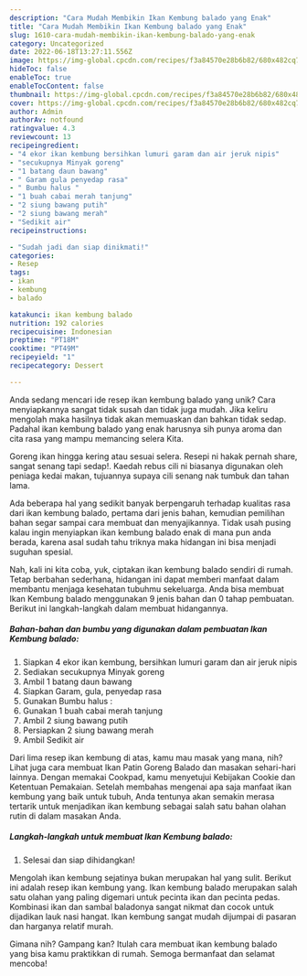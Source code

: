 ```yaml
---
description: "Cara Mudah Membikin Ikan Kembung balado yang Enak"
title: "Cara Mudah Membikin Ikan Kembung balado yang Enak"
slug: 1610-cara-mudah-membikin-ikan-kembung-balado-yang-enak
category: Uncategorized
date: 2022-06-18T13:27:11.556Z
image: https://img-global.cpcdn.com/recipes/f3a84570e28b6b82/680x482cq70/ikan-kembung-balado-foto-resep-utama.jpg
hideToc: false
enableToc: true
enableTocContent: false
thumbnail: https://img-global.cpcdn.com/recipes/f3a84570e28b6b82/680x482cq70/ikan-kembung-balado-foto-resep-utama.jpg
cover: https://img-global.cpcdn.com/recipes/f3a84570e28b6b82/680x482cq70/ikan-kembung-balado-foto-resep-utama.jpg
author: Admin
authorAv: notfound
ratingvalue: 4.3
reviewcount: 13
recipeingredient:
- "4 ekor ikan kembung bersihkan lumuri garam dan air jeruk nipis"
- "secukupnya Minyak goreng"
- "1 batang daun bawang"
- " Garam gula penyedap rasa"
- " Bumbu halus "
- "1 buah cabai merah tanjung"
- "2 siung bawang putih"
- "2 siung bawang merah"
- "Sedikit air"
recipeinstructions:

- "Sudah jadi dan siap dinikmati!"
categories:
- Resep
tags:
- ikan
- kembung
- balado

katakunci: ikan kembung balado 
nutrition: 192 calories
recipecuisine: Indonesian
preptime: "PT18M"
cooktime: "PT49M"
recipeyield: "1"
recipecategory: Dessert

---
```





Anda sedang mencari ide resep ikan kembung balado yang unik? Cara menyiapkannya sangat tidak susah dan tidak juga mudah. Jika keliru mengolah maka hasilnya tidak akan memuaskan dan bahkan tidak sedap. Padahal ikan kembung balado yang enak harusnya sih punya aroma dan cita rasa yang mampu memancing selera Kita.





Goreng ikan hingga kering atau sesuai selera. Resepi ni hakak pernah share, sangat senang tapi sedap!. Kaedah rebus cili ni biasanya digunakan oleh peniaga kedai makan, tujuannya supaya cili senang nak tumbuk dan tahan lama.

Ada beberapa hal yang sedikit banyak berpengaruh terhadap kualitas rasa dari ikan kembung balado, pertama dari jenis bahan, kemudian pemilihan bahan segar sampai cara membuat dan menyajikannya. Tidak usah pusing kalau ingin menyiapkan ikan kembung balado enak di mana pun anda berada, karena asal sudah tahu triknya maka hidangan ini bisa menjadi suguhan spesial.






Nah, kali ini kita coba, yuk, ciptakan ikan kembung balado sendiri di rumah. Tetap berbahan sederhana, hidangan ini dapat memberi manfaat dalam membantu menjaga kesehatan tubuhmu sekeluarga. Anda bisa membuat Ikan Kembung balado menggunakan 9 jenis bahan dan 0 tahap pembuatan. Berikut ini langkah-langkah dalam membuat hidangannya.

<!--inarticleads1-->

##### Bahan-bahan dan bumbu yang digunakan dalam pembuatan Ikan Kembung balado:

1. Siapkan 4 ekor ikan kembung, bersihkan lumuri garam dan air jeruk nipis
1. Sediakan secukupnya Minyak goreng
1. Ambil 1 batang daun bawang
1. Siapkan  Garam, gula, penyedap rasa
1. Gunakan  Bumbu halus :
1. Gunakan 1 buah cabai merah tanjung
1. Ambil 2 siung bawang putih
1. Persiapkan 2 siung bawang merah
1. Ambil Sedikit air


Dari lima resep ikan kembung di atas, kamu mau masak yang mana, nih? Lihat juga cara membuat Ikan Patin Goreng Balado dan masakan sehari-hari lainnya. Dengan memakai Cookpad, kamu menyetujui Kebijakan Cookie dan Ketentuan Pemakaian. Setelah membahas mengenai apa saja manfaat ikan kembung yang baik untuk tubuh, Anda tentunya akan semakin merasa tertarik untuk menjadikan ikan kembung sebagai salah satu bahan olahan rutin di dalam masakan Anda. 

<!--inarticleads2-->

##### Langkah-langkah untuk membuat Ikan Kembung balado:


1. Selesai dan siap dihidangkan!

Mengolah ikan kembung sejatinya bukan merupakan hal yang sulit. Berikut ini adalah resep ikan kembung yang. Ikan kembung balado merupakan salah satu olahan yang paling digemari untuk pecinta ikan dan pecinta pedas. Kombinasi ikan dan sambal baladonya sangat nikmat dan cocok untuk dijadikan lauk nasi hangat. Ikan kembung sangat mudah dijumpai di pasaran dan harganya relatif murah. 

Gimana nih? Gampang kan? Itulah cara membuat ikan kembung balado yang bisa kamu praktikkan di rumah. Semoga bermanfaat dan selamat mencoba!
